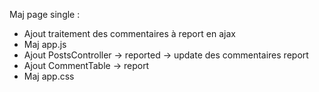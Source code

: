 Maj page single :

- Ajout traitement des commentaires à report en ajax
- Maj app.js
- Ajout PostsController -> reported -> update des commentaires report
- Ajout CommentTable -> report
- Maj app.css
